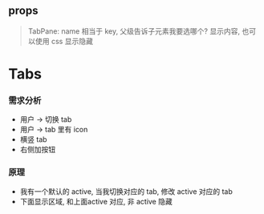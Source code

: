 ## props 

> TabPane: name 相当于 key, 父级告诉子元素我要选哪个?
> 显示内容, 也可以使用 css 显示隐藏

# Tabs

### 需求分析
- 用户 -> 切换 tab
- 用户 -> tab 里有 icon
- 横竖 tab
- 右侧加按钮


### 原理
- 我有一个默认的 active, 当我切换对应的 tab, 修改 active 对应的 tab
- 下面显示区域, 和上面active 对应, 非 active 隐藏
